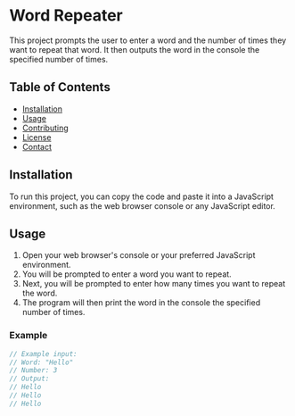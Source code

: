 # Word Repeater

This project prompts the user to enter a word and the number of times they want to repeat that word. It then outputs the word in the console the specified number of times.

## Table of Contents
- [Installation](#installation)
- [Usage](#usage)
- [Contributing](#contributing)
- [License](#license)
- [Contact](#contact)

## Installation

To run this project, you can copy the code and paste it into a JavaScript environment, such as the web browser console or any JavaScript editor.

## Usage

1. Open your web browser's console or your preferred JavaScript environment.
2. You will be prompted to enter a word you want to repeat.
3. Next, you will be prompted to enter how many times you want to repeat the word.
4. The program will then print the word in the console the specified number of times.

### Example

```javascript
// Example input: 
// Word: "Hello"
// Number: 3
// Output:
// Hello
// Hello
// Hello
